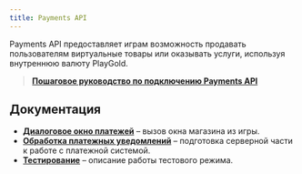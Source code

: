 ```yaml
---
title: Payments API
---
```

Payments API предоставляет играм возможность продавать пользователям виртуальные товары или оказывать услуги, используя внутреннюю валюту PlayGold.

> [**Пошаговое руководство по подключению Payments API**](payment.step.html)


Документация
----
* [**Диалоговое окно платежей**](payment.window.html) – вызов окна магазина из игры.
* [**Обработка платежных уведомлений**](payment.server.html) – подготовка серверной части к работе с платежной системой.
* [**Тестирование**](payment.test.html) – описание работы тестового режима.

